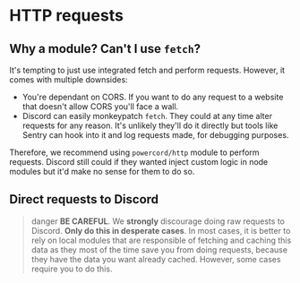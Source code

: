 # HTTP requests

## Why a module? Can't I use `fetch`?
It's tempting to just use integrated fetch and perform requests. However, it comes with multiple downsides:
 - You're dependant on CORS. If you want to do any request to a website that doesn't allow CORS you'll face a wall.
 - Discord can easily monkeypatch `fetch`. They could at any time alter requests for any reason. It's unlikely they'll
 do it directly but tools like Sentry can hook into it and log requests made, for debugging purposes.

Therefore, we recommend using `powercord/http` module to perform requests. Discord still could if they wanted
inject custom logic in node modules but it'd make no sense for them to do so.

## Direct requests to Discord
>danger
> **BE CAREFUL**. We **strongly** discourage doing raw requests to Discord. **Only do this in desperate cases**.
> In most cases, it is better to rely on local modules that are responsible of fetching and caching this data as they
> most of the time save you from doing requests, because they have the data you want already cached. However, some
> cases require you to do this.
